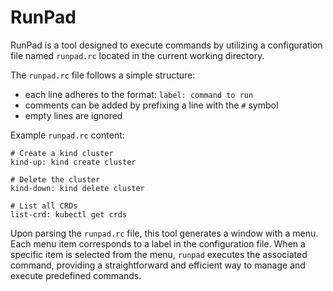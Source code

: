 # RunPad

RunPad is a tool designed to execute commands by utilizing a configuration file named `runpad.rc` located in the current working directory.

The `runpad.rc` file follows a simple structure:

- each line adheres to the format: `label: command to run`
- comments can be added by prefixing a line with the `#` symbol
- empty lines are ignored

Example `runpad.rc` content:

```text
# Create a kind cluster
kind-up: kind create cluster

# Delete the cluster
kind-down: kind delete cluster

# List all CRDs
list-crd: kubectl get crds
```

Upon parsing the `runpad.rc` file, this tool generates a window with a menu. Each menu item corresponds to a label in the configuration file. When a specific item is selected from the menu, `runpad` executes the associated command, providing a straightforward and efficient way to manage and execute predefined commands.

